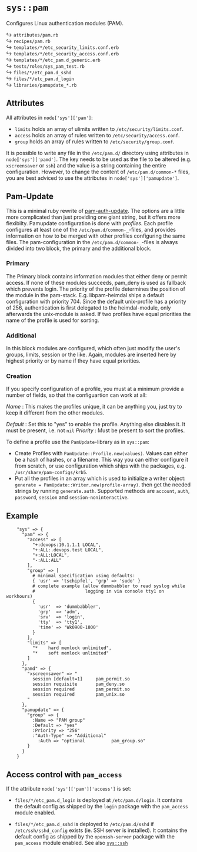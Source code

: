 # `sys::pam`

Configures Linux authentication modules (PAM).

↪ `attributes/pam.rb`  
↪ `recipes/pam.rb`  
↪ `templates/*/etc_security_limits.conf.erb`  
↪ `templates/*/etc_security_access.conf.erb`  
↪ `templates/*/etc_pam.d_generic.erb`  
↪ `tests/roles/sys_pam_test.rb`  
↪ `files/*/etc_pam.d_sshd`  
↪ `files/*/etc_pam.d_login`  
↪ `libraries/pamupdate_*.rb`  


## Attributes

All attributes in `node['sys']['pam']`:

* `limits` holds an array of ulimits written to `/etc/security/limits.conf`.
* `access` holds an array of rules written to `/etc/security/access.conf`.
* `group`  holds an array of rules written to `/etc/security/group.conf`.

It is possible to write any file in the `/etc/pam.d/` directory using attributes
in `node⌷'sys']['pamd']`. The key needs to be used as the file to be altered
(e.g. `xscreensaver` or `ssh`) and the value is a string containing the entire
configuration. However, to change the content of `/etc/pam.d/common-*` files,
you are best adviced to use the attributes in `node['sys']['pamupdate']`.

## Pam-Update

This is a minimal ruby rewrite of [pam-auth-update](https://manpages.debian.org/bullseye/libpam-runtime/pam-auth-update.8.en.html).
The options are a little more complicated than just providing one giant string,
but it offers more flexibilty.
Pamupdate configuration is done with *profiles*.
Each profile configures at least one of the `/etc/pam.d/common-_`-files,
and provides information on how to be merged with other profiles configuring
the same files.
The pam-configuration in the `/etc/pam.d/common-_`-files is always divided
into two block, the primary and the additional block.

### Primary

The Primary block contains information modules that either deny or permit
access.
If none of these modules succeeds, pam_deny is used as fallback which prevents
login.
The priority of the profile determines the position of the module in the pam-stack.
E.g. libpam-heimdal ships a default configuration with priority 704.
Since the default unix-profile has a priority of 256, authentication is first
delegated to the heimdal-module, only afterwards the unix-module is asked.
If two profiles have equal priorities the name of the profile is used
for sorting.

### Additional

In this block modules are configured, which often just modify the user's groups,
limits, session or the like.
Again, modules are inserted here by highest priority or by name if they have
equal priorities.

### Creation

If you specify configuration of a profile, you must at a minimum provide a
number of fields, so that the configuartion can work at all:

*Name*
: This makes the profiles unique, it can be anything you,
  just try to keep it different from the other modules.

*Default*
: Set this to "yes" to enable the profile. Anything else disables it.
  It must be present, i.e. not `nil`
*Priority*
: Must be present to sort the profiles.

To define a profile use the `PamUpdate`-library as in `sys::pam`:

* Create Profiles with `PamUpdate::Profile.new(values)`.
  Values can either be a hash of hashes, or a filename.
  This way you can either configure it from scratch,
  or use configuration which ships with the packages,
  e.g. `/usr/share/pam-configs/krb5`.
* Put all the profiles in an array which is used to initialize a writer object:
  `generate = PamUpdate::Writer.new(profile-array)`. then get the needed strings
  by running `generate.auth`.
  Supported methods are `account`, `auth`, `password`, `session` and
  `session-noninteractive`.


## Example

```
    "sys" => {
      "pam" => {
        "access" => [
          "+:devops:10.1.1.1 LOCAL",
          "+:ALL:.devops.test LOCAL",
          "+:ALL:LOCAL",
          "-:ALL:ALL"
        ],
        "group" => [
          # minimal specification using defaults:
          { 'usr' => 'tschipfel', 'grp' => 'sudo' }
          # complete example (allow dummbabbler to read syslog while
          #                   logging in via console tty1 on workhours)
          {
            'usr'  => 'dummbabbler',
            'grp'  => 'adm',
            'srv'  => 'login',
            'tty'  => 'tty1',
            'time' => 'Wk0900-1800'
          }
        ],
        "limits" => [
          "*    hard memlock unlimited",
          "*    soft memlock unlimited"
        ]
      },
      "pamd" => {
        "xscreensaver" => "
          session [default=1]     pam_permit.so
          session requisite       pam_deny.so
          session required        pam_permit.so
          session required        pam_unix.so
        "
      },
      "pamupdate" => {
        "group" => {
          :Name => "PAM group"
          :Default => "yes"
          :Priority => "256"
          :"Auth-Type" => "Additional"
            :Auth => "optional			pam_group.so"
        }
      }
    }
```

## Access control with `pam_access`

If the attribute `node['sys']['pam']['access']` is set:
* `files/*/etc_pam.d_login` is deployed at `/etc/pam.d/login`.
  It contains the default config as shipped by the `login` package with
  the `pam_access` module enabled.

* `files/*/etc_pam.d_sshd` is deployed to `/etc/pam.d/sshd`
  if `/etc/ssh/sshd_config` exists (ie. SSH server is installed).
  It contains the default config as shipped by the `openssh-server`
  package with the `pam_access` module enabled. See also [`sys::ssh`](ssh.md)
